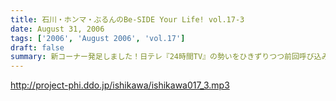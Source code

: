 ```yaml
---
title: 石川・ホンマ・ぶるんのBe-SIDE Your Life! vol.17-3
date: August 31, 2006
tags: ['2006', 'August 2006', 'vol.17']
draft: false
summary: 新コーナー発足しました！日テレ『24時間TV』の勢いをひきずりつつ前回呼び込みました「こしょたんブログ」こちらがスタート。あくまでも『こしょたん』ですからね！　あしからず・・・NAMAE
---
```


http://project-phi.ddo.jp/ishikawa/ishikawa017_3.mp3